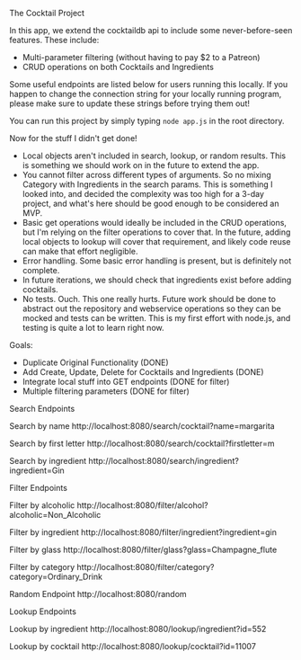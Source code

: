 The Cocktail Project

In this app, we extend the cocktaildb api to include some never-before-seen features. These include:

- Multi-parameter filtering (without having to pay $2 to a Patreon)
- CRUD operations on both Cocktails and Ingredients

Some useful endpoints are listed below for users running this locally. If you happen to change the connection string for your locally running program, please make sure to update these strings before trying them out!

You can run this project by simply typing `node app.js` in the root directory.

Now for the stuff I didn't get done!
- Local objects aren't included in search, lookup, or random results. This is something we should work on in the future to extend the app.
- You cannot filter across different types of arguments. So no mixing Category with Ingredients in the search params. This is something I looked into, and decided the complexity was too high for a 3-day project, and what's here should be good enough to be considered an MVP. 
- Basic get operations would ideally be included in the CRUD operations, but I'm relying on the filter operations to cover that. In the future, adding local objects to lookup will cover that requirement, and likely code reuse can make that effort negligible. 
- Error handling. Some basic error handling is present, but is definitely not complete. 
- In future iterations, we should check that ingredients exist before adding cocktails. 
- No tests. Ouch. This one really hurts. Future work should be done to abstract out the repository and webservice operations so they can be mocked and tests can be written. This is my first effort with node.js, and testing is quite a lot to learn right now.


Goals:
- Duplicate Original Functionality (DONE)
- Add Create, Update, Delete for Cocktails and Ingredients (DONE)
- Integrate local stuff into GET endpoints (DONE for filter)
- Multiple filtering parameters (DONE for filter)



Search Endpoints

Search by name
http://localhost:8080/search/cocktail?name=margarita

Search by first letter
http://localhost:8080/search/cocktail?firstletter=m

Search by ingredient
http://localhost:8080/search/ingredient?ingredient=Gin


Filter Endpoints

Filter by alcoholic
http://localhost:8080/filter/alcohol?alcoholic=Non_Alcoholic

Filter by ingredient
http://localhost:8080/filter/ingredient?ingredient=gin

Filter by glass
http://localhost:8080/filter/glass?glass=Champagne_flute

Filter by category
http://localhost:8080/filter/category?category=Ordinary_Drink


Random Endpoint
http://localhost:8080/random


Lookup Endpoints

Lookup by ingredient
http://localhost:8080/lookup/ingredient?id=552

Lookup by cocktail
http://localhost:8080/lookup/cocktail?id=11007
